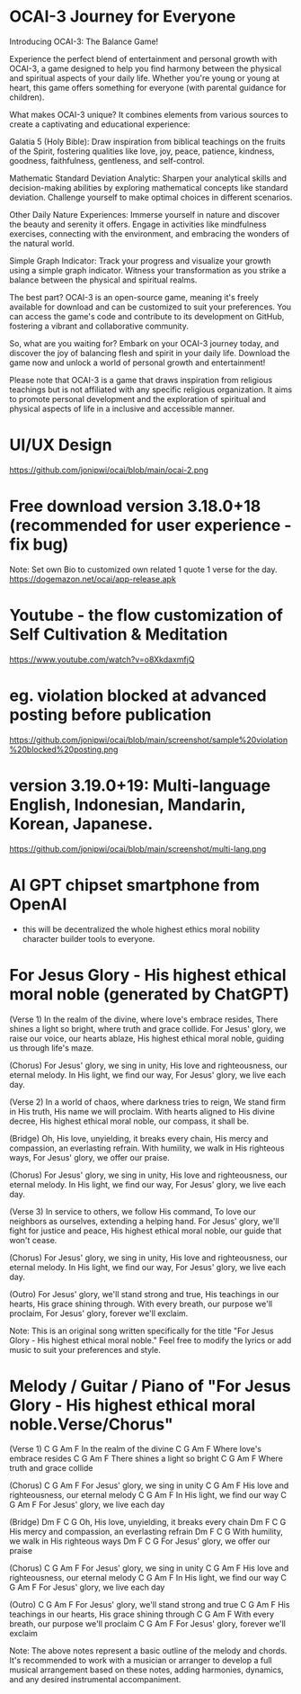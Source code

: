 # OCAI-3 Journey for Everyone

Introducing OCAI-3: The Balance Game!

Experience the perfect blend of entertainment and personal growth with OCAI-3, a game designed to help you find harmony between the physical and spiritual aspects of your daily life. Whether you're young or young at heart, this game offers something for everyone (with parental guidance for children).

What makes OCAI-3 unique? It combines elements from various sources to create a captivating and educational experience:

Galatia 5 (Holy Bible): Draw inspiration from biblical teachings on the fruits of the Spirit, fostering qualities like love, joy, peace, patience, kindness, goodness, faithfulness, gentleness, and self-control.

Mathematic Standard Deviation Analytic: Sharpen your analytical skills and decision-making abilities by exploring mathematical concepts like standard deviation. Challenge yourself to make optimal choices in different scenarios.

Other Daily Nature Experiences: Immerse yourself in nature and discover the beauty and serenity it offers. Engage in activities like mindfulness exercises, connecting with the environment, and embracing the wonders of the natural world.

Simple Graph Indicator: Track your progress and visualize your growth using a simple graph indicator. Witness your transformation as you strike a balance between the physical and spiritual realms.

The best part? OCAI-3 is an open-source game, meaning it's freely available for download and can be customized to suit your preferences. You can access the game's code and contribute to its development on GitHub, fostering a vibrant and collaborative community.

So, what are you waiting for? Embark on your OCAI-3 journey today, and discover the joy of balancing flesh and spirit in your daily life. Download the game now and unlock a world of personal growth and entertainment!

Please note that OCAI-3 is a game that draws inspiration from religious teachings but is not affiliated with any specific religious organization. It aims to promote personal development and the exploration of spiritual and physical aspects of life in a inclusive and accessible manner.

# UI/UX Design
https://github.com/jonipwi/ocai/blob/main/ocai-2.png

# Free download version 3.18.0+18 (recommended for user experience - fix bug)
Note: Set own Bio to customized own related 1 quote 1 verse for the day.
https://dogemazon.net/ocai/app-release.apk 

# Youtube - the flow customization of Self Cultivation & Meditation 
https://www.youtube.com/watch?v=o8XkdaxmfjQ

# eg. violation blocked at advanced posting before publication
https://github.com/jonipwi/ocai/blob/main/screenshot/sample%20violation%20blocked%20posting.png

# version 3.19.0+19: Multi-language English, Indonesian, Mandarin, Korean, Japanese.
https://github.com/jonipwi/ocai/blob/main/screenshot/multi-lang.png

# AI GPT chipset smartphone from OpenAI
- this will be decentralized the whole highest ethics moral nobility character builder tools to everyone.

# For Jesus Glory - His highest ethical moral noble (generated by ChatGPT)
(Verse 1)
In the realm of the divine, where love's embrace resides,
There shines a light so bright, where truth and grace collide.
For Jesus' glory, we raise our voice, our hearts ablaze,
His highest ethical moral noble, guiding us through life's maze.

(Chorus)
For Jesus' glory, we sing in unity,
His love and righteousness, our eternal melody.
In His light, we find our way,
For Jesus' glory, we live each day.

(Verse 2)
In a world of chaos, where darkness tries to reign,
We stand firm in His truth, His name we will proclaim.
With hearts aligned to His divine decree,
His highest ethical moral noble, our compass, it shall be.

(Bridge)
Oh, His love, unyielding, it breaks every chain,
His mercy and compassion, an everlasting refrain.
With humility, we walk in His righteous ways,
For Jesus' glory, we offer our praise.

(Chorus)
For Jesus' glory, we sing in unity,
His love and righteousness, our eternal melody.
In His light, we find our way,
For Jesus' glory, we live each day.

(Verse 3)
In service to others, we follow His command,
To love our neighbors as ourselves, extending a helping hand.
For Jesus' glory, we'll fight for justice and peace,
His highest ethical moral noble, our guide that won't cease.

(Chorus)
For Jesus' glory, we sing in unity,
His love and righteousness, our eternal melody.
In His light, we find our way,
For Jesus' glory, we live each day.

(Outro)
For Jesus' glory, we'll stand strong and true,
His teachings in our hearts, His grace shining through.
With every breath, our purpose we'll proclaim,
For Jesus' glory, forever we'll exclaim.

Note: This is an original song written specifically for the title "For Jesus Glory - His highest ethical moral noble." Feel free to modify the lyrics or add music to suit your preferences and style.

# Melody / Guitar / Piano of "For Jesus Glory - His highest ethical moral noble.Verse/Chorus"
(Verse 1)
C G Am F
In the realm of the divine
C G Am F
Where love's embrace resides
C G Am F
There shines a light so bright
C G Am F
Where truth and grace collide

(Chorus)
C G Am F
For Jesus' glory, we sing in unity
C G Am F
His love and righteousness, our eternal melody
C G Am F
In His light, we find our way
C G Am F
For Jesus' glory, we live each day

(Bridge)
Dm F C G
Oh, His love, unyielding, it breaks every chain
Dm F C G
His mercy and compassion, an everlasting refrain
Dm F C G
With humility, we walk in His righteous ways
Dm F C G
For Jesus' glory, we offer our praise

(Chorus)
C G Am F
For Jesus' glory, we sing in unity
C G Am F
His love and righteousness, our eternal melody
C G Am F
In His light, we find our way
C G Am F
For Jesus' glory, we live each day

(Outro)
C G Am F
For Jesus' glory, we'll stand strong and true
C G Am F
His teachings in our hearts, His grace shining through
C G Am F
With every breath, our purpose we'll proclaim
C G Am F
For Jesus' glory, forever we'll exclaim

Note: The above notes represent a basic outline of the melody and chords. It's recommended to work with a musician or arranger to develop a full musical arrangement based on these notes, adding harmonies, dynamics, and any desired instrumental accompaniment.
